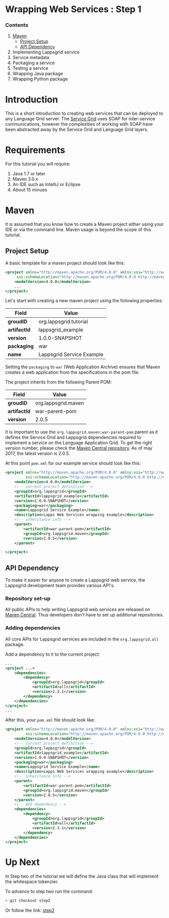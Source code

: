 Wrapping Web Services : Step 1
=====================

### Contents

1. [Maven](#maven)
    - [Project Setup](#project-setup)
    - [API Dependency](#api-dependency)
1. Implementing Lappsgrid service
1. Service metadata
1. Packaging a service
1. Testing a service
1. Wrapping Java package
1. Wrapping Python package

# Introduction

This is a short introduction to creating web services that can be deployed to
any Language Grid server.  The [Service Grid](http://servicegrid.net/en/index.html) uses
SOAP for inter-service communications, however the complexities of working with SOAP
have been abstracted away by the Service Grid and Language Grid layers.

# Requirements

For this tutorial you will require:

1. Java 1.7 or later
1. Maven 3.0.x
1. An IDE such as IntelliJ or Eclipse
1. About 15 minues

# Maven

It is assumed that you know how to create a Maven project either using your IDE or via
the command line. Maven usage is beyond the scope of this tutorial.

## Project Setup

A basic template for a maven project should look like this:

```xml
<project xmlns="http://maven.apache.org/POM/4.0.0" xmlns:xsi="http://www.w3.org/2001/XMLSchema-instance"
     xsi:schemaLocation="http://maven.apache.org/POM/4.0.0 http://maven.apache.org/xsd/maven-4.0.0.xsd">
    <modelVersion>4.0.0</modelVersion>
    ...
</project>
```

Let's start with creating a new maven project using the following properties:

Field | Value
---|---
**groudID**|org.lappsgrid.tutorial
**artifactId**|lappsgrid_example
**version**|1.0.0-SNAPSHOT
**packaging**|war
**name**|Lappsgrid Service Example

Setting the `packaging` to `war` (Web Application Archive) ensures that Maven creates a web application from the specifications in the pom file.

The project inherits from the following Parent POM:

Field | Value
---|---
**groudID**|org.lappsgrid.maven
**artifactId**|war-parent-pom
**version**|2.0.5

It is important to use the `org.lappsgrid.maven:war-parent-pom` parent as it defines the Service Grid and Lappsgrid dependencies required to implement a service on the Language Application Grid. To get the right version number, please check the [Maven Central repository](http://mvnrepository.com/artifact/org.lappsgrid.maven/war-parent-pom). As of may 2017, the latest version is 2.0.5.

At this point `pom.xml` for our example service should look like this:

```xml
<project xmlns="http://maven.apache.org/POM/4.0.0" xmlns:xsi="http://www.w3.org/2001/XMLSchema-instance"
         xsi:schemaLocation="http://maven.apache.org/POM/4.0.0 http://maven.apache.org/xsd/maven-4.0.0.xsd">
    <modelVersion>4.0.0</modelVersion>
    <!-- current project definition -->
    <groupId>org.lappsgrid</groupId>
    <artifactId>lappsgrid_example</artifactId>
    <version>1.0.0-SNAPSHOT</version>
    <packaging>war</packaging>
    <name>Lappsgrid Service Example</name>
    <description>Lapps Web Services wrapping example</description>
    <!-- inheritance info -->
    <parent>
        <artifactId>war-parent-pom</artifactId>
        <groupId>org.lappsgrid.maven</groupId>
        <version>2.0.5</version>
    </parent>

</project>
```

## API Dependency

To make it easier for anyone to create a Lappsgrid web service, the Lappsgrid development team provides various API's.

### Repository set-up

All public APIs to help writing Lappsgrid web services are released on [Maven Central](http://mvnrepository.com/artifact/org.lappsgrid). Thus developers don't have to set up additional repositories. 

### Adding dependencies

All core APIs for Lappsgrid services are included in the `org.lappsgrid.all` package. 

Add a dependency to it to the current project:

```xml
...
<project ...>
    <dependencies>
        <dependency>
            <groupId>org.lappsgrid</groupId>
            <artifactId>all</artifactId>
            <version>2.3.1</version>
        </dependency>
    </dependencies>
</project>
...
```

After this, your `pom.xml` file should look like:

```xml
<project xmlns="http://maven.apache.org/POM/4.0.0" xmlns:xsi="http://www.w3.org/2001/XMLSchema-instance"
         xsi:schemaLocation="http://maven.apache.org/POM/4.0.0 http://maven.apache.org/xsd/maven-4.0.0.xsd">
    <modelVersion>4.0.0</modelVersion>
    <!-- current project definition -->
    <groupId>org.lappsgrid</groupId>
    <artifactId>lappsgrid_example</artifactId>
    <version>1.0.0-SNAPSHOT</version>
    <packaging>war</packaging>
    <name>Lappsgrid Service Example</name>
    <description>Lapps Web Services wrapping example</description>
    <!-- inheritance info -->
    <parent>
        <artifactId>war-parent-pom</artifactId>
        <groupId>org.lappsgrid.maven</groupId>
        <version>2.0.5</version>
    </parent>
    <!-- API dependency -->
    <dependencies>
        <dependency>
            <groupId>org.lappsgrid</groupId>
            <artifactId>all</artifactId>
            <version>2.3.1</version>
        </dependency>
    </dependencies>
</project>
```


# Up Next

In Step two of the tutorial we will define the Java class that will implement the 
whitespace tokenzier.

To advance to step two run the command:

```bash
> git checkout step2
```

Or follow the link: [step2](https://github.com/lapps/org.lappsgrid.examples/tree/step2)
